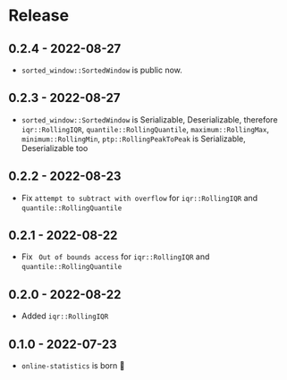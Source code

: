 # Release

## 0.2.4 - 2022-08-27

- `sorted_window::SortedWindow` is public now.

## 0.2.3 - 2022-08-27

- `sorted_window::SortedWindow` is Serializable, Deserializable, therefore `iqr::RollingIQR`, `quantile::RollingQuantile`, `maximum::RollingMax`, `minimum::RollingMin`, `ptp::RollingPeakToPeak` is Serializable, Deserializable too

## 0.2.2 - 2022-08-23

- Fix `attempt to subtract with overflow` for `iqr::RollingIQR` and `quantile::RollingQuantile`

## 0.2.1 - 2022-08-22

- Fix ` Out of bounds access` for `iqr::RollingIQR` and `quantile::RollingQuantile`

## 0.2.0 - 2022-08-22

- Added `iqr::RollingIQR`

## 0.1.0 - 2022-07-23

- `online-statistics` is born 🎉 